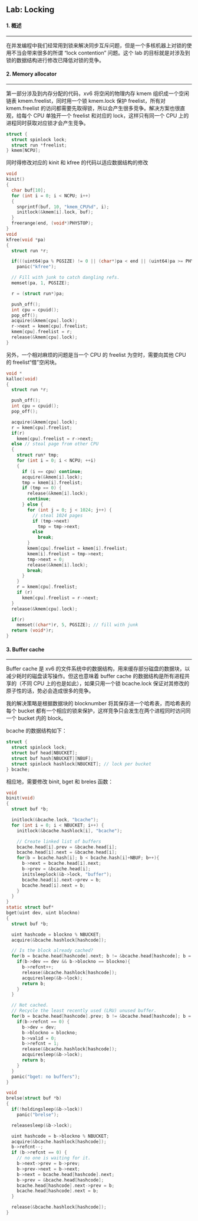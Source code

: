 ## Lab: Locking

#### 1. 概述

---

在并发编程中我们经常用到锁来解决同步互斥问题，但是一个多核机器上对锁的使用不当会带来很多的所谓 “lock contention” 问题。这个 lab 的目标就是对涉及到锁的数据结构进行修改已降低对锁的竞争。

#### 2. Memory allocator

---

第一部分涉及到内存分配的代码，xv6 将空闲的物理内存 kmem 组织成一个空闲链表 kmem.freelist，同时用一个锁 kmem.lock 保护 freelist，所有对 kmem.freelist 的访问都需要先取得锁，所以会产生很多竞争。解决方案也很直观，给每个 CPU 单独开一个 freelist 和对应的 lock，这样只有同一个 CPU 上的进程同时获取对应锁才会产生竞争。

```c
struct {
  struct spinlock lock;
  struct run *freelist;
} kmem[NCPU];
```

同时得修改对应的 kinit 和 kfree 的代码以适应数据结构的修改

```c
void
kinit()
{
  char buf[10];
  for (int i = 0; i < NCPU; i++)
  {
    snprintf(buf, 10, "kmem_CPU%d", i);
    initlock(&kmem[i].lock, buf);
  }
  freerange(end, (void*)PHYSTOP);
}
void
kfree(void *pa)
{
  struct run *r;

  if(((uint64)pa % PGSIZE) != 0 || (char*)pa < end || (uint64)pa >= PHYSTOP)
    panic("kfree");

  // Fill with junk to catch dangling refs.
  memset(pa, 1, PGSIZE);

  r = (struct run*)pa;

  push_off();
  int cpu = cpuid();
  pop_off();
  acquire(&kmem[cpu].lock);
  r->next = kmem[cpu].freelist;
  kmem[cpu].freelist = r;
  release(&kmem[cpu].lock);
}
```

另外，一个相对麻烦的问题是当一个 CPU 的 freelist 为空时，需要向其他 CPU 的 freelist“借”空闲块。

```c
void *
kalloc(void)
{
  struct run *r;

  push_off();
  int cpu = cpuid();
  pop_off();

  acquire(&kmem[cpu].lock);
  r = kmem[cpu].freelist;
  if(r)
    kmem[cpu].freelist = r->next;
  else // steal page from other CPU
  {
    struct run* tmp;
    for (int i = 0; i < NCPU; ++i)
    {
      if (i == cpu) continue;
      acquire(&kmem[i].lock);
      tmp = kmem[i].freelist;
      if (tmp == 0) {
        release(&kmem[i].lock);
        continue;
      } else {
        for (int j = 0; j < 1024; j++) {
          // steal 1024 pages
          if (tmp->next)
            tmp = tmp->next;
          else
            break;
        }
        kmem[cpu].freelist = kmem[i].freelist;
        kmem[i].freelist = tmp->next;
        tmp->next = 0;
        release(&kmem[i].lock);
        break;
      }
    }
    r = kmem[cpu].freelist;
    if (r)
      kmem[cpu].freelist = r->next;
  }
  release(&kmem[cpu].lock);

  if(r)
    memset((char*)r, 5, PGSIZE); // fill with junk
  return (void*)r;
}
```

#### 3. Buffer cache

---

Buffer cache 是 xv6 的文件系统中的数据结构，用来缓存部分磁盘的数据块，以减少耗时的磁盘读写操作。但这也意味着 buffer cache 的数据结构是所有进程共享的（不同 CPU 上的也是如此），如果只用一个锁 bcache.lock 保证对其修改的原子性的话，势必会造成很多的竞争。

我的解决策略是根据数据块的 blocknumber 将其保存进一个哈希表，而哈希表的每个 bucket 都有一个相应的锁来保护，这样竞争只会发生在两个进程同时访问同一个 bucket 内的 block。

bcache 的数据结构如下：

```c
struct {
  struct spinlock lock;
  struct buf head[NBUCKET];
  struct buf hash[NBUCKET][NBUF];
  struct spinlock hashlock[NBUCKET]; // lock per bucket
} bcache;
```

相应地，需要修改 binit, bget 和 breles 函数：

```c
void
binit(void)
{
  struct buf *b;

  initlock(&bcache.lock, "bcache");
  for (int i = 0; i < NBUCKET; i++) {
    initlock(&bcache.hashlock[i], "bcache");

    // Create linked list of buffers
    bcache.head[i].prev = &bcache.head[i];
    bcache.head[i].next = &bcache.head[i];
    for(b = bcache.hash[i]; b < bcache.hash[i]+NBUF; b++){
      b->next = bcache.head[i].next;
      b->prev = &bcache.head[i];
      initsleeplock(&b->lock, "buffer");
      bcache.head[i].next->prev = b;
      bcache.head[i].next = b;
    }
  }
}
static struct buf*
bget(uint dev, uint blockno)
{
  struct buf *b;

  uint hashcode = blockno % NBUCKET;
  acquire(&bcache.hashlock[hashcode]);

  // Is the block already cached?
  for(b = bcache.head[hashcode].next; b != &bcache.head[hashcode]; b = b->next){
    if(b->dev == dev && b->blockno == blockno){
      b->refcnt++;
      release(&bcache.hashlock[hashcode]);
      acquiresleep(&b->lock);
      return b;
    }
  }

  // Not cached.
  // Recycle the least recently used (LRU) unused buffer.
  for(b = bcache.head[hashcode].prev; b != &bcache.head[hashcode]; b = b->prev){
    if(b->refcnt == 0) {
      b->dev = dev;
      b->blockno = blockno;
      b->valid = 0;
      b->refcnt = 1;
      release(&bcache.hashlock[hashcode]);
      acquiresleep(&b->lock);
      return b;
    }
  }
  panic("bget: no buffers");
}

void
brelse(struct buf *b)
{
  if(!holdingsleep(&b->lock))
    panic("brelse");

  releasesleep(&b->lock);

  uint hashcode = b->blockno % NBUCKET;
  acquire(&bcache.hashlock[hashcode]);
  b->refcnt--;
  if (b->refcnt == 0) {
    // no one is waiting for it.
    b->next->prev = b->prev;
    b->prev->next = b->next;
    b->next = bcache.head[hashcode].next;
    b->prev = &bcache.head[hashcode];
    bcache.head[hashcode].next->prev = b;
    bcache.head[hashcode].next = b;
  }

  release(&bcache.hashlock[hashcode]);
}
```
